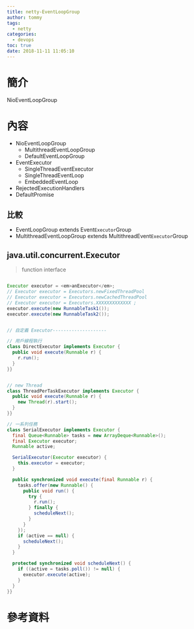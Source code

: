 ```yaml
---
title: netty-EventLoopGroup
author: tommy
tags:
  - netty
categories:
  - devops
toc: true
date: 2018-11-11 11:05:10
---
```


# 簡介

NioEventLoopGroup


<!--more-->
# 內容



- NioEventLoopGroup
  - MultithreadEventLoopGroup
  - DefaultEventLoopGroup
- EventExecutor
  - SingleThreadEventExecutor
  - SingleThreadEventLoop
  - EmbeddedEventLoop
- RejectedExecutionHandlers
- DefaultPromise


## 比較
- EventLoopGroup extends Event`Executor`Group
- MultithreadEventLoopGroup extends MultithreadEvent`Executor`Group


## java.util.concurrent.Executor
> function interface
```java

Executor executor = <em>anExecutor</em>;
// Executor executor = Executors.newFixedThreadPool 
// Executor executor = Executors.newCachedThreadPool
// Executor executor = Executors.XXXXXXXXXXXXX ;
executor.execute(new RunnableTask1());
executor.execute(new RunnableTask2());


// 自定義 Executor--------------------

// 用戶線程執行
class DirectExecutor implements Executor {
  public void execute(Runnable r) {
    r.run();
  }
}}


// new Thread
class ThreadPerTaskExecutor implements Executor {
  public void execute(Runnable r) {
    new Thread(r).start();
  }
}}

// 一系列任務
class SerialExecutor implements Executor {
  final Queue<Runnable> tasks = new ArrayDeque<Runnable>();
  final Executor executor;
  Runnable active;

  SerialExecutor(Executor executor) {
    this.executor = executor;
  }

  public synchronized void execute(final Runnable r) {
    tasks.offer(new Runnable() {
      public void run() {
        try {
          r.run();
        } finally {
          scheduleNext();
        }
      }
    });
    if (active == null) {
      scheduleNext();
    }
  }

  protected synchronized void scheduleNext() {
    if ((active = tasks.poll()) != null) {
      executor.execute(active);
    }
  }
}}


```


# 參考資料


